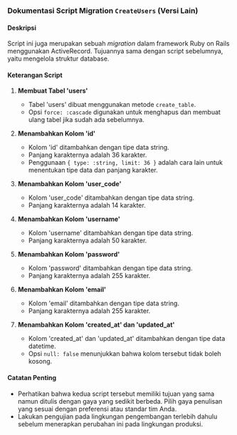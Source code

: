 ### Dokumentasi Script Migration `CreateUsers` (Versi Lain)

#### Deskripsi
Script ini juga merupakan sebuah *migration* dalam framework Ruby on Rails menggunakan ActiveRecord. Tujuannya sama dengan script sebelumnya, yaitu mengelola struktur database.

#### Keterangan Script

1. **Membuat Tabel 'users'**
    - Tabel 'users' dibuat menggunakan metode `create_table`.
    - Opsi `force: :cascade` digunakan untuk menghapus dan membuat ulang tabel jika sudah ada sebelumnya.

2. **Menambahkan Kolom 'id'**
    - Kolom 'id' ditambahkan dengan tipe data string.
    - Panjang karakternya adalah 36 karakter.
    - Penggunaan `{ type: :string, limit: 36 }` adalah cara lain untuk menentukan tipe data dan panjang karakter.

3. **Menambahkan Kolom 'user_code'**
    - Kolom 'user_code' ditambahkan dengan tipe data string.
    - Panjang karakternya adalah 14 karakter.

4. **Menambahkan Kolom 'username'**
    - Kolom 'username' ditambahkan dengan tipe data string.
    - Panjang karakternya adalah 50 karakter.

5. **Menambahkan Kolom 'password'**
    - Kolom 'password' ditambahkan dengan tipe data string.
    - Panjang karakternya adalah 255 karakter.

6. **Menambahkan Kolom 'email'**
    - Kolom 'email' ditambahkan dengan tipe data string.
    - Panjang karakternya adalah 255 karakter.

7. **Menambahkan Kolom 'created_at' dan 'updated_at'**
    - Kolom 'created_at' dan 'updated_at' ditambahkan dengan tipe data datetime.
    - Opsi `null: false` menunjukkan bahwa kolom tersebut tidak boleh kosong.

#### Catatan Penting
- Perhatikan bahwa kedua script tersebut memiliki tujuan yang sama namun ditulis dengan gaya yang sedikit berbeda. Pilih gaya penulisan yang sesuai dengan preferensi atau standar tim Anda.
- Lakukan pengujian pada lingkungan pengembangan terlebih dahulu sebelum menerapkan perubahan ini pada lingkungan produksi.